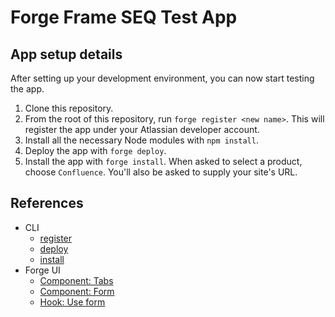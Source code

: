 # Forge Frame SEQ Test App

## App setup details

After setting up your development environment, you can now start testing the app.

1. Clone this repository.
2. From the root of this repository, run `forge register <new name>`. This will register the app under your Atlassian developer account.
3. Install all the necessary Node modules with `npm install`.
4. Deploy the app with `forge deploy`.
5. Install the app with `forge install`. When asked to select a product, choose `Confluence`. You'll also be asked to supply your site's URL.


## References

- CLI
    - [register](https://developer.atlassian.com/platform/forge/cli-reference/register/)
    - [deploy](https://developer.atlassian.com/platform/forge/cli-reference/deploy/)
    - [install](https://developer.atlassian.com/platform/forge/cli-reference/install/)
- Forge UI
    - [Component: Tabs](https://developer.atlassian.com/platform/forge/ui-kit/components/tabs/)
    - [Component: Form](https://developer.atlassian.com/platform/forge/ui-kit/components/form/)
    - [Hook: Use form](https://developer.atlassian.com/platform/forge/ui-kit/hooks/use-form/)
